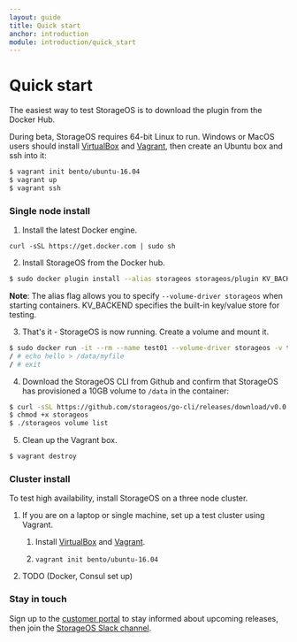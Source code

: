 ```yaml
---
layout: guide
title: Quick start
anchor: introduction
module: introduction/quick_start
---
```


# Quick start

The easiest way to test StorageOS is to download the plugin from the Docker Hub.

During beta, StorageOS requires 64-bit Linux to run. Windows or MacOS users should install [VirtualBox](https://www.virtualbox.org/wiki/Downloads) and [Vagrant](http://vagrantup.com/downloads.html), then create an Ubuntu box and ssh into it:
```bash
$ vagrant init bento/ubuntu-16.04
$ vagrant up
$ vagrant ssh
```

### Single node install

1. Install the latest Docker engine.
```
curl -sSL https://get.docker.com | sudo sh
```
2. Install StorageOS from the Docker hub.
```bash
$ sudo docker plugin install --alias storageos storageos/plugin KV_BACKEND=boltdb
```
**Note**: The alias flag allows you to specify `--volume-driver storageos` when starting containers. KV_BACKEND specifies the built-in key/value store for testing.

3. That's it - StorageOS is now running. Create a volume and mount it.
```bash
$ sudo docker run -it --rm --name test01 --volume-driver storageos -v test01:/data alpine ash -i
/ # echo hello > /data/myfile
/ # exit
```

4. Download the StorageOS CLI from Github and confirm that StorageOS has provisioned a 10GB volume to `/data` in the container:
```bash
$ curl -sSL https://github.com/storageos/go-cli/releases/download/v0.0.1/storageos_linux_amd64 > storageos
$ chmod +x storageos
$ ./storageos volume list
```

5. Clean up the Vagrant box.
```bash
$ vagrant destroy
```

### Cluster install

To test high availability, install StorageOS on a three node cluster.

1. If you are on a laptop or single machine, set up a test cluster using Vagrant.
    1. Install [VirtualBox](https://www.virtualbox.org/wiki/Downloads) and [Vagrant](http://vagrantup.com/downloads.html).

    2. ```vagrant init bento/ubuntu-16.04```

2. TODO (Docker, Consul set up)


### Stay in touch

Sign up to the [customer portal](http://my.storageos.com) to stay informed about upcoming releases, then join the [StorageOS Slack channel](http://slack.storageos.com).
